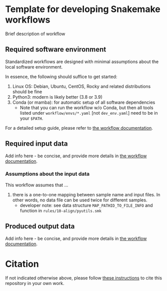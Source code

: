 # Template for developing Snakemake workflows

Brief description of workflow

## Required software environment

Standardized workflows are designed with minimal assumptions about the local software environment.

In essence, the following should suffice to get started:
1. Linux OS: Debian, Ubuntu, CentOS, Rocky and related distributions should be fine
2. Python3: modern is likely better (3.8 or 3.9)
3. Conda (or mamba): for automatic setup of all software dependencies
    - Note that you can run the workflow w/o Conda, but then all tools listed under `workflow/envs/*.yaml` [not `dev_env.yaml`] need to be in your `$PATH`.

For a detailed setup guide, please refer to [the workflow documentation](docs/README.md).

## Required input data

Add info here - be concise, and provide more details in [the workflow documentation](docs/README.md).

### Assumptions about the input data

This workflow assumes that ...

1. there is a one-to-one mapping between sample name and input files. In other words, no
   data file can be used twice for different samples.
    - developer note: see data structure `MAP_PATHID_TO_FILE_INFO` and function in `rules/10-align/pyutils.smk`

## Produced output data

Add info here - be concise, and provide more details in [the workflow documentation](docs/README.md).

# Citation

If not indicated otherwise above, please follow [these instructions](CITATION.md) to cite this repository in your own work.
